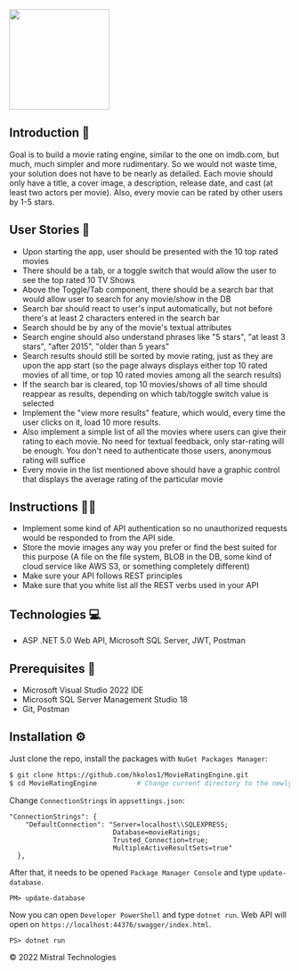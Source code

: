 <img height="180" src="https://i.ibb.co/VCPHpcg/Logo-vertical.png">

## Introduction 🏃

Goal is to build a movie rating engine, similar to the one on imdb.com, but much, much 
simpler and more rudimentary. So we would not waste time, your solution does not have 
to be nearly as detailed. Each movie should only have a title, a cover image, a 
description, release date, and cast (at least two actors per movie). Also, every movie can 
be rated by other users by 1-5 stars.

## User Stories 🔎

- Upon starting the app, user should be presented with the 10 top rated movies
- There should be a tab, or a toggle switch that would allow the user to see the top rated 10 
TV Shows
- Above the Toggle/Tab component, there should be a search bar that would allow user to 
search for any movie/show in the DB
- Search bar should react to user's input automatically, but not before there's at least 2 
characters entered in the search bar
- Search should be by any of the movie's textual attributes
- Search engine should also understand phrases like "5 stars", "at least 3 stars", "after 2015", 
"older than 5 years"
- Search results should still be sorted by movie rating, just as they are upon the app start (so 
the page always displays either top 10 rated movies of all time, or top 10 rated movies among 
all the search results)
- If the search bar is cleared, top 10 movies/shows of all time should reappear as results, 
depending on which tab/toggle switch value is selected
- Implement the "view more results" feature, which would, every time the user clicks on it, 
load 10 more results.
- Also implement a simple list of all the movies where users can give their rating to each 
movie. No need for textual feedback, only star-rating will be enough. You don't need to 
authenticate those users, anonymous rating will suffice
- Every movie in the list mentioned above should have a graphic control that displays the 
average rating of the particular movie

## Instructions 👩‍🏫

- Implement some kind of API authentication so no unauthorized requests would be 
responded to from the API side.
- Store the movie images any way you prefer or find the best suited for this purpose (A file on 
the file system, BLOB in the DB, some kind of cloud service like AWS S3, or something 
completely different)
- Make sure your API follows REST principles
- Make sure that you white list all the REST verbs used in your API

## Technologies 💻

- ASP .NET 5.0 Web API, Microsoft SQL Server, JWT, Postman

## Prerequisites 📝

* Microsoft Visual Studio 2022 IDE
* Microsoft SQL Server Management Studio 18
* Git, Postman

## Installation ⚙️
Just clone the repo, install the packages with `NuGet Packages Manager`:
```bash
$ git clone https://github.com/hkolos1/MovieRatingEngine.git
$ cd MovieRatingEngine          # Change current directory to the newly created one
```
Change `ConnectionStrings` in  `appsettings.json`:
```
"ConnectionStrings": {
    "DefaultConnection": "Server=localhost\\SQLEXPRESS; 
                          Database=movieRatings; 
                          Trusted_Connection=true; 
                          MultipleActiveResultSets=true"
  },
```
After that, it needs to be opened `Package Manager Console` and type `update-database`.
```
PM> update-database
```

Now you can open `Developer PowerShell` and type `dotnet run`. Web API will open on `https://localhost:44376/swagger/index.html`.
```
PS> dotnet run
```
© 2022 Mistral Technologies
